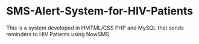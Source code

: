 # SMS-Alert-System-for-HIV-Patients

This is a system developed in HMTML/CSS PHP and MySQL that sends reminders to HIV Patients using NowSMS
